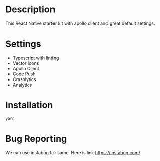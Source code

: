 # Description
 This React Native starter kit with apollo client and great default settings.

# Settings
* Typescript with linting
* Vector Icons
* Apollo Client
* Code Push
* Crashlytics
* Analytics 

# Installation
```
yarn
```
# Bug Reporting 
We can use instabug for same. Here is link https://instabug.com/.

